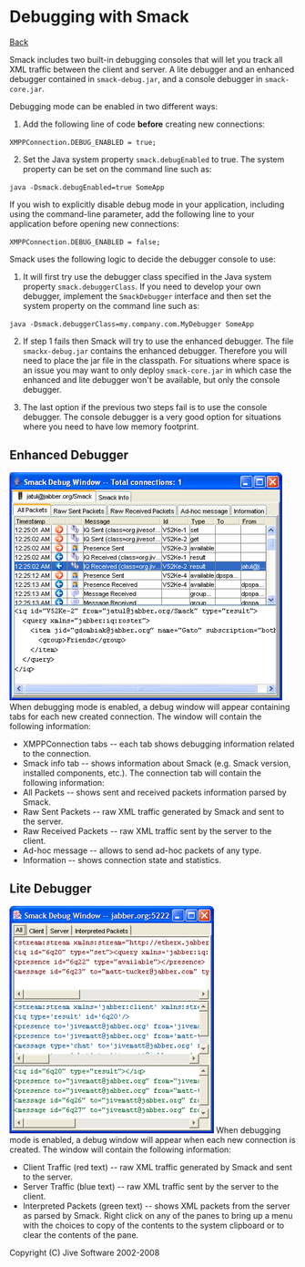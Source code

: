 Debugging with Smack
====================

[Back](index.html)

Smack includes two built-in debugging consoles that will let you track
all XML traffic between the client and server. A lite debugger and an
enhanced debugger contained in `smack-debug.jar`, and a console debugger in `smack-core.jar`.

Debugging mode can be enabled in two different ways:

  1. Add the following line of code **before** creating new connections:

`XMPPConnection.DEBUG_ENABLED = true;`

  2. Set the Java system property `smack.debugEnabled` to true. The system property can be set on the command line such as:

`java -Dsmack.debugEnabled=true SomeApp `

If you wish to explicitly disable debug mode in your application, including
using the command-line parameter, add the following line to your application
before opening new connections:

`XMPPConnection.DEBUG_ENABLED = false;`

Smack uses the following logic to decide the debugger console to use:

  1. It will first try use the debugger class specified in the Java system property `smack.debuggerClass`. If you need to develop your own debugger, implement the `SmackDebugger` interface and then set the system property on the command line such as:

`java -Dsmack.debuggerClass=my.company.com.MyDebugger SomeApp `

  2. If step 1 fails then Smack will try to use the enhanced debugger. The file `smackx-debug.jar` contains the enhanced debugger. Therefore you will need to place the jar file in the classpath. For situations where space is an issue you may want to only deploy `smack-core.jar` in which case the enhanced and lite debugger won't be available, but only the console debugger.

  3. The last option if the previous two steps fail is to use the console debugger. The console debugger is a very good option for situations where you need to have low memory footprint.

Enhanced Debugger
-----------------

![Full Debug Window](images/enhanceddebugger.png) When debugging mode is
enabled, a debug window will appear containing tabs for each new created
connection. The window will contain the following information:

  * XMPPConnection tabs -- each tab shows debugging information related to the connection.
  * Smack info tab -- shows information about Smack (e.g. Smack version, installed components, etc.).  The connection tab will contain the following information:
  * All Packets -- shows sent and received packets information parsed by Smack.
  * Raw Sent Packets -- raw XML traffic generated by Smack and sent to the server.
  * Raw Received Packets -- raw XML traffic sent by the server to the client.
  * Ad-hoc message -- allows to send ad-hoc packets of any type.
  * Information -- shows connection state and statistics.

Lite Debugger
-------------

![Lite Debug Window](images/debugwindow.gif) When debugging mode is enabled, a
debug window will appear when each new connection is created. The window will
contain the following information:

  * Client Traffic (red text) -- raw XML traffic generated by Smack and sent to the server.
  * Server Traffic (blue text) -- raw XML traffic sent by the server to the client.
  * Interpreted Packets (green text) -- shows XML packets from the server as parsed by Smack.  Right click on any of the panes to bring up a menu with the choices to copy of the contents to the system clipboard or to clear the contents of the pane.

Copyright (C) Jive Software 2002-2008
